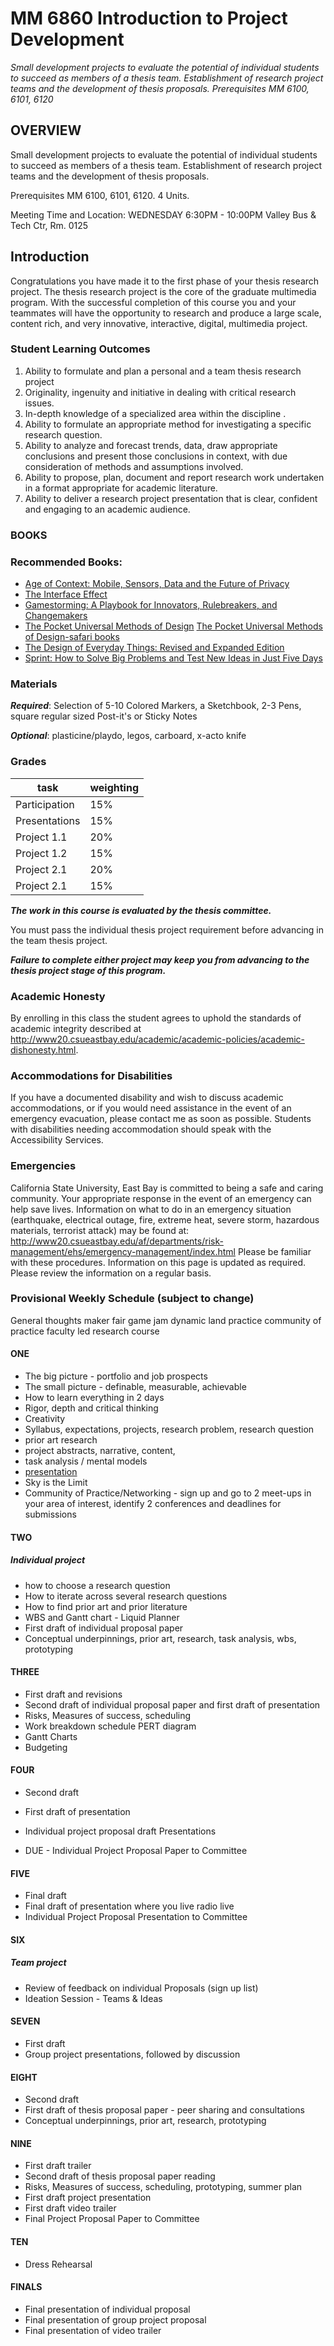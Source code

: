 # MM 6860 Introduction to Project Development

_Small development projects to evaluate the potential of individual students to succeed as members of a thesis team. Establishment of research project teams and the development of thesis proposals. Prerequisites MM 6100, 6101, 6120_

## OVERVIEW
Small development projects to evaluate the potential of individual students to succeed as members of a thesis team. Establishment of research project teams and the development of thesis proposals.

Prerequisites MM 6100, 6101, 6120. 4 Units.

Meeting Time and Location: WEDNESDAY 6:30PM - 10:00PM Valley Bus & Tech Ctr, Rm. 0125

## Introduction
Congratulations you have made it to the first phase of your thesis research project.  The thesis research project is the core of the graduate multimedia program.  With the successful completion of this course you and your teammates will have the opportunity to research and produce a large scale, content rich, and very innovative, interactive, digital, multimedia project.

### Student Learning Outcomes
1. Ability to formulate and plan a personal and a team thesis research project
2. Originality, ingenuity and initiative in dealing with critical research issues.
3. In-depth knowledge of a specialized area within the discipline .
4. Ability to formulate an appropriate method for investigating a specific research question.
5. Ability to analyze and forecast trends, data, draw appropriate conclusions and present those conclusions in context, with due consideration of methods and assumptions involved.
6. Ability to propose, plan, document and report research work undertaken in a format appropriate for academic literature.
7. Ability to deliver a research project presentation that is clear, confident and engaging to an academic audience.

### BOOKS

### Recommended Books:
* [Age of Context: Mobile, Sensors, Data and the Future of Privacy](https://amzn.to/2IXkMMo)
* [The Interface Effect](https://amzn.to/2GCsc9x)
* [Gamestorming: A Playbook for Innovators, Rulebreakers, and Changemakers](https://amzn.to/2Gf8p0D)
* [The Pocket Universal Methods of Design](https://amzn.to/2IIRd0V)
  [The Pocket Universal Methods of Design-safari books](http://proquest.safaribooksonline.com.proxylib.csueastbay.edu/book/design/9781631595349)
* [The Design of Everyday Things: Revised and Expanded Edition](https://amzn.to/2GhGEUq)
* [Sprint: How to Solve Big Problems and Test New Ideas in Just Five Days](https://amzn.to/2IMI8V1)

### Materials
___Required___: Selection of 5-10 Colored Markers, a Sketchbook, 2-3 Pens, square regular sized Post-it's or Sticky Notes

___Optional___: plasticine/playdo, legos, carboard, x-acto knife

### Grades
| task | weighting |
|---|---|
| Participation	| 15%|
| Presentations	| 15%|
| Project 1.1	| 20%|
| Project 1.2	| 15%|
| Project 2.1	| 20%|
| Project 2.1	| 15%|

___The work in this course is evaluated by the thesis committee.___

You must pass the individual thesis project requirement before advancing in the team thesis project.

___Failure to complete either project may keep you from advancing to the thesis project stage of this program.___

### Academic Honesty
By enrolling in this class the student agrees to uphold the standards of academic integrity described at http://www20.csueastbay.edu/academic/academic-policies/academic-dishonesty.html.

### Accommodations for Disabilities
If you have a documented disability and wish to discuss academic accommodations, or if you would need assistance in the event of an emergency evacuation, please contact me as soon as possible. Students with disabilities needing accommodation should speak with the Accessibility Services.

### Emergencies
California State University, East Bay is committed to being a safe and caring community. Your appropriate response in the event of an emergency can help save lives. Information on what to do in an emergency situation (earthquake, electrical outage, fire, extreme heat, severe storm, hazardous materials, terrorist attack) may be found at:
http://www20.csueastbay.edu/af/departments/risk-management/ehs/emergency-management/index.html
Please be familiar with these procedures. Information on this page is updated as required. Please review the information on a regular basis.

### Provisional Weekly Schedule (subject to change)

General thoughts
 maker fair
 game jam
 dynamic land
 practice community of practice
 faculty led research course


#### ONE
* The big picture - portfolio and job prospects
* The small picture - definable, measurable, achievable
* How to learn everything in 2 days
* Rigor, depth and critical thinking
* Creativity
* Syllabus, expectations, projects, research problem, research question
* prior art research
* project abstracts, narrative, content,
* task analysis / mental models
* [presentation](https://docs.google.com/presentation/d/e/2PACX-1vTvXSABGRKNj_3YxUFCPcB7bKyTpf_y719pieos53PBdjXOSEouBo6uInT_xIsfkBKcIL9_UtXaG96s/pub?start=false&loop=false&delayms=3000)
* Sky is the Limit
* Community of Practice/Networking - sign up and go to 2 meet-ups in your area of interest, identify 2 conferences and deadlines for submissions

#### TWO
##### Individual project
* how to choose a research question
* How to iterate across several research questions
* How to find prior art and prior literature
* WBS and Gantt chart - Liquid Planner
* First draft of individual proposal paper
* Conceptual underpinnings, prior art, research, task analysis, wbs, prototyping

#### THREE
* First draft and revisions
* Second draft of individual proposal paper and first draft of presentation
* Risks, Measures of success, scheduling
* Work breakdown schedule PERT diagram
* Gantt Charts
* Budgeting

#### FOUR
* Second draft
* First draft of presentation
* Individual project proposal draft Presentations

* DUE - Individual Project Proposal Paper to Committee


#### FIVE
* Final draft
* Final draft of  presentation where you live radio live
* Individual Project Proposal Presentation to Committee


#### SIX
##### Team project
* Review of feedback on individual Proposals (sign up list)
* Ideation Session - Teams & Ideas

#### SEVEN
* First draft
* Group project presentations, followed by discussion

#### EIGHT
* Second draft
* First draft of thesis proposal paper -  peer sharing and consultations
* Conceptual underpinnings, prior art, research, prototyping

#### NINE
* First draft trailer
* Second draft of thesis proposal paper reading
* Risks, Measures of success, scheduling, prototyping, summer plan
* First draft project presentation
* First draft video trailer
* Final Project Proposal Paper to Committee

#### TEN
* Dress Rehearsal

#### FINALS
* Final presentation of individual proposal
* Final presentation of group project proposal
* Final presentation of video trailer

 
